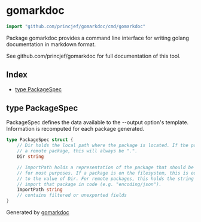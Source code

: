 <!-- Code generated by gomarkdoc. DO NOT EDIT -->

# gomarkdoc

```go
import "github.com/princjef/gomarkdoc/cmd/gomarkdoc"
```

Package gomarkdoc provides a command line interface for writing golang documentation in markdown format\.

See github\.com/princjef/gomarkdoc for full documentation of this tool\.

## Index

- [type PackageSpec](<#type-packagespec>)


## type PackageSpec

PackageSpec defines the data available to the \-\-output option's template\. Information is recomputed for each package generated\.

```go
type PackageSpec struct {
    // Dir holds the local path where the package is located. If the package is
    // a remote package, this will always be ".".
    Dir string

    // ImportPath holds a representation of the package that should be unique
    // for most purposes. If a package is on the filesystem, this is equivalent
    // to the value of Dir. For remote packages, this holds the string used to
    // import that package in code (e.g. "encoding/json").
    ImportPath string
    // contains filtered or unexported fields
}
```



Generated by [gomarkdoc](<https://github.com/princjef/gomarkdoc>)